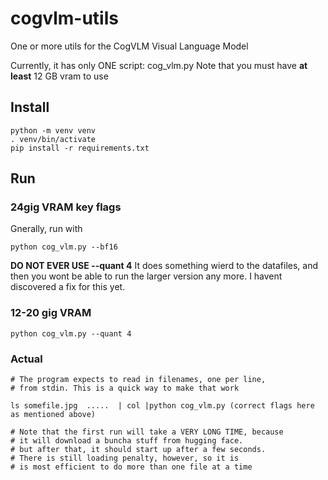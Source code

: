 # cogvlm-utils
One or more utils for the CogVLM Visual Language Model

Currently, it has only ONE script: cog_vlm.py
Note that you must have **at least** 12 GB vram to use

## Install

    python -m venv venv
    . venv/bin/activate
    pip install -r requirements.txt

## Run

### 24gig VRAM key flags

Gnerally, run with

    python cog_vlm.py --bf16

**DO NOT EVER USE --quant 4**
It does something wierd to the datafiles, and then you wont be able to run the larger version any more.
I havent discovered a fix for this yet.

### 12-20 gig VRAM

    python cog_vlm.py --quant 4

### Actual

    # The program expects to read in filenames, one per line,
    # from stdin. This is a quick way to make that work

    ls somefile.jpg  .....  | col |python cog_vlm.py (correct flags here as mentioned above)

    # Note that the first run will take a VERY LONG TIME, because
    # it will download a buncha stuff from hugging face.
    # but after that, it should start up after a few seconds.
    # There is still loading penalty, however, so it is
    # is most efficient to do more than one file at a time
